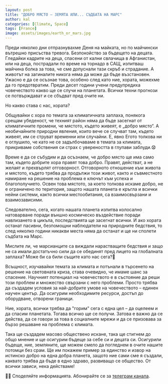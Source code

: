 ```yaml
---
layout: post
title: "ДОБРО МЯСТО – ЗЕМЯТА ИЛИ... СЪДБАТА НА МАРС"
author: kal
categories: [Climate, Space]
tags: [France]
image: assets/images/earth_or_mars.jpg
---
```


Преди няколко дни отпразнувахме Деня на майката, но по майчински вътрешно присъства тревога. Безпокойство за бъдещето на децата. Гледайки кадрите на деца, спасени от кални свлачища в Афганистан, или на деца, пострадали по време на торнадо в САЩ, изпитваш майчина болка за това, че сме допуснали тази скръб и страдание. А животът на загиналите никога няма да може да бъде възстановен. Ужасно е да се осъзнае това, особено след като ние, хората, можехме да го предотвратим. Преди десет години учени предупредиха човечеството какво ще се случи на планетата. Всички техни прогнози се потвърждават и се сбъдват пред очите ни.

Но какво става с нас, хората?

Общувайки с хора по темата за климатичната заплаха, понякога срещам убеденост, че техният район няма да бъде засегнат от климатичните промени, че мястото, където живеят, е „добро място“. А необичайните природни явления, които вече се случват там, където живеят, им се струват временни или случайни. Е, явно Егото толкова ни е оглушило, че като не се задълбочаваме в темата за климата, прикриваме собствения си страх с увереността в глупави заблуди.😧

Време е да се събудим и да осъзнаем, че добро място ще има само там, където добрите хора правят това добро. Правят, действат, а не желаят и прехвърлят отговорност. Отговорното отношение към живота и мястото, където трябва да продължи този живот, както и съвместното намиране на решение на проблема е ключът към успеха и благополучието. Освен това мястото, за което толкова искаме добро, не е ограничено по територия, защото нашата планета е кръгла и всички нейни системи, както всички местообитания, са взаимосвързани и взаимозависими.

Следователно, сега, когато нашата планета изпитва колосално натоварване поради външно космическо въздействие поради навлизането в цикъла, последствията ще засегнат всички. И ако хората останат пасивни, безпомощни наблюдатели на природните бедствия, то след няколко години никакви места няма да останат и ще ни сполети съдбата на Марс.

Мислите ли, че марсианците са виждали нарастващите бедствия и защо не са имали достатъчно сили да се обединят пред лицето на глобалната заплаха? Може би са били същите като нас сега?🤔

Всъщност, изучавайки темата за климата и потънали в търсенето на решение на световната криза, става очевидно, че имаме шанс за спасение. Научният потенциал на човечеството е в състояние да реши този проблем и множество свързани с него проблеми. Просто трябва да създадем условия за най-добрите умове на човечеството – единен научен център. Да осигурим необходимите ресурси, достъп до оборудване, отворени граници.

Ние, хората, всички трябва да "горим" сега с една цел – да оцелеем и да спасим планетата. Тогава всичко ще се получи. Затова е важно да се действа, да се говори за това в социалните мрежи и да се призовава за бързо решаване на проблема с климата.

Така ще създадем масово обществено искане, така ще стигнем до общо мнение и ще осигурим бъдеще за себе си и децата си. Осигурили бъдеще, ние, земляните, ще можем смело да погледнем в очите нашите потомци без срам. Ще им покажем пример за единство и извор на истинско добро на една добра планета, защото ние сами сме я създали, каквато трябва да бъде в едно здраво, развиващо се общество.
От всички зависи, нека действаме!

🧑‍💻 Споделяйте информацията.
Абонирайте се за [телеграм канала](https://t.me/klimat_realnost).
